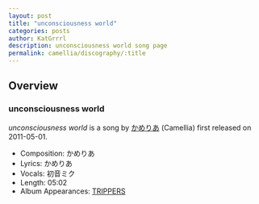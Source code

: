 ```yaml
---
layout: post
title: "unconsciousness world"
categories: posts
author: KatGrrrl
description: unconsciousness world song page
permalink: camellia/discography/:title
---
```


## Overview

### unconsciousness world

*unconsciousness world* is a song by [かめりあ](/camellia) (Camellia) first released on 2011-05-01.

* Composition: かめりあ
* Lyrics: かめりあ
* Vocals: 初音ミク
* Length: 05:02
* Album Appearances: [TRIPPERS](/camellia/albums/TRIPPERS)
